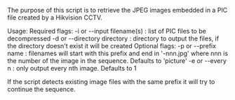 The purpose of this script is to retrieve the JPEG images embedded in a PIC file created by a Hikvision CCTV.

Usage:
Required flags:
    -i or --input filename(s)     : list of PIC files to be decompressed
    -d or --directory directory   : directory to output the files, if the
                                      directory doesn't exist it will be
                                      created
Optional flags:
    -p or --prefix name           : filenames will start with this prefix
                                    and end in '-nnn.jpg' where nnn is the
                                    number of the image in the sequence.
                                    Defaults to 'picture'
    -e or --every n               : only output every nth image. Defaults
                                    to 1
                                    
If the script detects existing image files with the same prefix it will try to continue the sequence.
